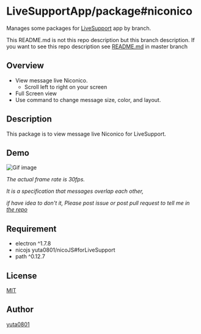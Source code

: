 # LiveSupportApp/package#niconico

Manages some packages for [LiveSupport](https://github.com/LiveSupportApp/LiveSupport) app by branch.

This README.md is not this repo description but this branch description.
If you want to see this repo description see [README.md](https://github.com/LiveSupportApp/package/blob/master/README.md) in master branch

## Overview

- View message live Niconico.
  - Scroll left to right on your screen
- Full Screen view
- Use command to change message size, color, and layout.

## Description

This package is to view message live Niconico for LiveSupport.

## Demo

![Gif image](https://dl.dropboxusercontent.com/s/xezg25hihralubt/niconico.gif)

*The actual frame rate is 30fps.*

*It is a specification that messages overlap each other,*

*if have idea to don't it, Please post issue or post pull request to tell me in [the repo](https://github.com/LiveSupportApp/nicoJS)*

## Requirement

- electron ^1.7.8
- nicojs yuta0801/nicoJS#forLiveSupport
- path ^0.12.7


## License

[MIT](https://github.com/LiveSupportApp/package/blob/master/LICENSE)

## Author

[yuta0801](https://github.com/yuta0801)
